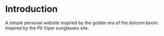 # Introduction
A simple personal website inspired by the golden era of the dotcom boom. Inspired by the Pit Viper sunglasses site.
